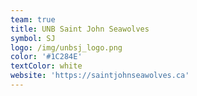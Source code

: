 ```yaml
---
team: true
title: UNB Saint John Seawolves
symbol: SJ
logo: /img/unbsj_logo.png
color: '#1C284E'
textColor: white
website: 'https://saintjohnseawolves.ca'
---
```


